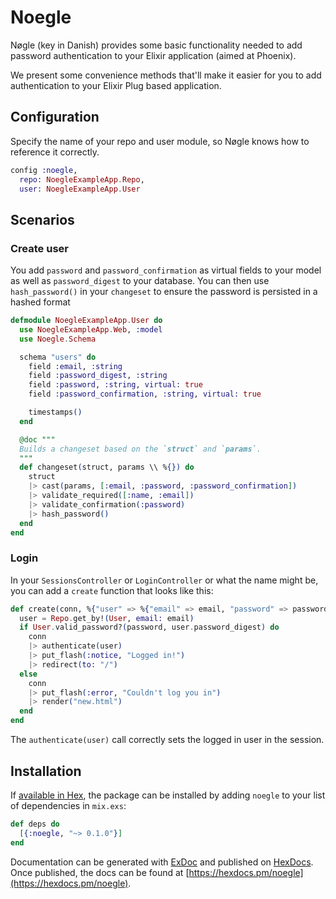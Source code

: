 # Noegle

Nøgle (key in Danish) provides some basic functionality needed to add password
authentication to your Elixir application (aimed at Phoenix).

We present some convenience methods that'll make it easier for you to add
authentication to your Elixir Plug based application.

## Configuration

Specify the name of your repo and user module, so Nøgle knows how to reference
it correctly.

```elixir
config :noegle,
  repo: NoegleExampleApp.Repo,
  user: NoegleExampleApp.User
```

## Scenarios

### Create user

You add `password` and `password_confirmation` as virtual fields to your model
as well as `password_digest` to your database. You can then use
`hash_password()` in your `changeset` to ensure the password is persisted in a
hashed format

```elixir
defmodule NoegleExampleApp.User do
  use NoegleExampleApp.Web, :model
  use Noegle.Schema

  schema "users" do
    field :email, :string
    field :password_digest, :string
    field :password, :string, virtual: true
    field :password_confirmation, :string, virtual: true

    timestamps()
  end

  @doc """
  Builds a changeset based on the `struct` and `params`.
  """
  def changeset(struct, params \\ %{}) do
    struct
    |> cast(params, [:email, :password, :password_confirmation])
    |> validate_required([:name, :email])
    |> validate_confirmation(:password)
    |> hash_password()
  end
end
```

### Login

In your `SessionsController` or `LoginController` or what the name might be, you
can add a `create` function that looks like this:

```elixir
def create(conn, %{"user" => %{"email" => email, "password" => password}}) do
  user = Repo.get_by!(User, email: email)
  if User.valid_password?(password, user.password_digest) do
    conn
    |> authenticate(user)
    |> put_flash(:notice, "Logged in!")
    |> redirect(to: "/")
  else
    conn
    |> put_flash(:error, "Couldn't log you in")
    |> render("new.html")
  end
end
```

The `authenticate(user)` call correctly sets the logged in user in the session.

## Installation

If [available in Hex](https://hex.pm/docs/publish), the package can be installed
by adding `noegle` to your list of dependencies in `mix.exs`:

```elixir
def deps do
  [{:noegle, "~> 0.1.0"}]
end
```

Documentation can be generated with [ExDoc](https://github.com/elixir-lang/ex_doc)
and published on [HexDocs](https://hexdocs.pm). Once published, the docs can
be found at [https://hexdocs.pm/noegle](https://hexdocs.pm/noegle).

